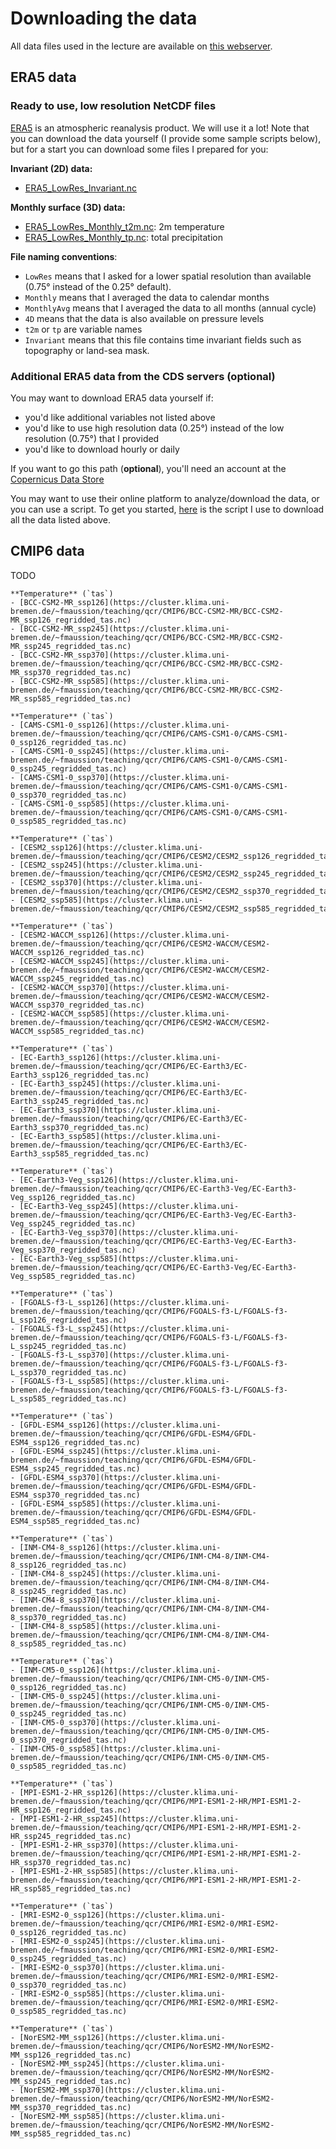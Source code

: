 # Downloading the data

All data files used in the lecture are available on [this webserver](https://cluster.klima.uni-bremen.de/~fmaussion/teaching/qcr/).

## ERA5 data

### Ready to use, low resolution NetCDF files

[ERA5](https://www.ecmwf.int/en/forecasts/dataset/ecmwf-reanalysis-v5) is an atmospheric reanalysis product. We will use it a lot! Note that you can download the data yourself (I provide some sample scripts below), but for a start you can download some files I prepared for you:

**Invariant (2D) data:**
- [ERA5_LowRes_Invariant.nc](https://cluster.klima.uni-bremen.de/~fmaussion/teaching/qcr/ERA5_LowRes_Invariant.nc)

**Monthly surface (3D) data:**

- [ERA5_LowRes_Monthly_t2m.nc](https://cluster.klima.uni-bremen.de/~fmaussion/teaching/qcr/ERA5_LowRes_Monthly_t2m.nc): 2m temperature
- [ERA5_LowRes_Monthly_tp.nc](https://cluster.klima.uni-bremen.de/~fmaussion/teaching/qcr/ERA5_LowRes_Monthly_tp.nc): total precipitation

**File naming conventions**:

- `LowRes` means that I asked for a lower spatial resolution than available (0.75° instead of the 0.25° default).
- `Monthly` means that I averaged the data to calendar months
- `MonthlyAvg` means that I averaged the data to all months (annual cycle)
- `4D` means that the data is also available on pressure levels
- `t2m` or `tp` are variable names
- `Invariant` means that this file contains time invariant fields such as topography or land-sea mask.

### Additional ERA5 data from the CDS servers (optional)

You may want to download ERA5 data yourself if:

- you'd like additional variables not listed above
- you'd like to use high resolution data (0.25°) instead of the low resolution (0.75°) that I provided
- you'd like to download hourly or daily

If you want to go this path (**optional**), you'll need an account at the [Copernicus Data Store](https://cds.climate.copernicus.eu)

You may want to use their online platform to analyze/download the data, or you can use a script. To get you started, [here](https://nbviewer.org/urls/cluster.klima.uni-bremen.de/~fmaussion/teaching/qcr/download_era5.ipynb) is the script I use to download all the data listed above.

## CMIP6 data

TODO

```{dropdown} BCC-CSM2-MR
**Temperature** (`tas`)
- [BCC-CSM2-MR_ssp126](https://cluster.klima.uni-bremen.de/~fmaussion/teaching/qcr/CMIP6/BCC-CSM2-MR/BCC-CSM2-MR_ssp126_regridded_tas.nc)
- [BCC-CSM2-MR_ssp245](https://cluster.klima.uni-bremen.de/~fmaussion/teaching/qcr/CMIP6/BCC-CSM2-MR/BCC-CSM2-MR_ssp245_regridded_tas.nc)
- [BCC-CSM2-MR_ssp370](https://cluster.klima.uni-bremen.de/~fmaussion/teaching/qcr/CMIP6/BCC-CSM2-MR/BCC-CSM2-MR_ssp370_regridded_tas.nc)
- [BCC-CSM2-MR_ssp585](https://cluster.klima.uni-bremen.de/~fmaussion/teaching/qcr/CMIP6/BCC-CSM2-MR/BCC-CSM2-MR_ssp585_regridded_tas.nc)
```

```{dropdown} CAMS-CSM1-0
**Temperature** (`tas`)
- [CAMS-CSM1-0_ssp126](https://cluster.klima.uni-bremen.de/~fmaussion/teaching/qcr/CMIP6/CAMS-CSM1-0/CAMS-CSM1-0_ssp126_regridded_tas.nc)
- [CAMS-CSM1-0_ssp245](https://cluster.klima.uni-bremen.de/~fmaussion/teaching/qcr/CMIP6/CAMS-CSM1-0/CAMS-CSM1-0_ssp245_regridded_tas.nc)
- [CAMS-CSM1-0_ssp370](https://cluster.klima.uni-bremen.de/~fmaussion/teaching/qcr/CMIP6/CAMS-CSM1-0/CAMS-CSM1-0_ssp370_regridded_tas.nc)
- [CAMS-CSM1-0_ssp585](https://cluster.klima.uni-bremen.de/~fmaussion/teaching/qcr/CMIP6/CAMS-CSM1-0/CAMS-CSM1-0_ssp585_regridded_tas.nc)
```

```{dropdown} CESM2
**Temperature** (`tas`)
- [CESM2_ssp126](https://cluster.klima.uni-bremen.de/~fmaussion/teaching/qcr/CMIP6/CESM2/CESM2_ssp126_regridded_tas.nc)
- [CESM2_ssp245](https://cluster.klima.uni-bremen.de/~fmaussion/teaching/qcr/CMIP6/CESM2/CESM2_ssp245_regridded_tas.nc)
- [CESM2_ssp370](https://cluster.klima.uni-bremen.de/~fmaussion/teaching/qcr/CMIP6/CESM2/CESM2_ssp370_regridded_tas.nc)
- [CESM2_ssp585](https://cluster.klima.uni-bremen.de/~fmaussion/teaching/qcr/CMIP6/CESM2/CESM2_ssp585_regridded_tas.nc)
```

```{dropdown} CESM2-WACCM
**Temperature** (`tas`)
- [CESM2-WACCM_ssp126](https://cluster.klima.uni-bremen.de/~fmaussion/teaching/qcr/CMIP6/CESM2-WACCM/CESM2-WACCM_ssp126_regridded_tas.nc)
- [CESM2-WACCM_ssp245](https://cluster.klima.uni-bremen.de/~fmaussion/teaching/qcr/CMIP6/CESM2-WACCM/CESM2-WACCM_ssp245_regridded_tas.nc)
- [CESM2-WACCM_ssp370](https://cluster.klima.uni-bremen.de/~fmaussion/teaching/qcr/CMIP6/CESM2-WACCM/CESM2-WACCM_ssp370_regridded_tas.nc)
- [CESM2-WACCM_ssp585](https://cluster.klima.uni-bremen.de/~fmaussion/teaching/qcr/CMIP6/CESM2-WACCM/CESM2-WACCM_ssp585_regridded_tas.nc)
```

```{dropdown} EC-Earth3
**Temperature** (`tas`)
- [EC-Earth3_ssp126](https://cluster.klima.uni-bremen.de/~fmaussion/teaching/qcr/CMIP6/EC-Earth3/EC-Earth3_ssp126_regridded_tas.nc)
- [EC-Earth3_ssp245](https://cluster.klima.uni-bremen.de/~fmaussion/teaching/qcr/CMIP6/EC-Earth3/EC-Earth3_ssp245_regridded_tas.nc)
- [EC-Earth3_ssp370](https://cluster.klima.uni-bremen.de/~fmaussion/teaching/qcr/CMIP6/EC-Earth3/EC-Earth3_ssp370_regridded_tas.nc)
- [EC-Earth3_ssp585](https://cluster.klima.uni-bremen.de/~fmaussion/teaching/qcr/CMIP6/EC-Earth3/EC-Earth3_ssp585_regridded_tas.nc)
```

```{dropdown} EC-Earth3-Veg
**Temperature** (`tas`)
- [EC-Earth3-Veg_ssp126](https://cluster.klima.uni-bremen.de/~fmaussion/teaching/qcr/CMIP6/EC-Earth3-Veg/EC-Earth3-Veg_ssp126_regridded_tas.nc)
- [EC-Earth3-Veg_ssp245](https://cluster.klima.uni-bremen.de/~fmaussion/teaching/qcr/CMIP6/EC-Earth3-Veg/EC-Earth3-Veg_ssp245_regridded_tas.nc)
- [EC-Earth3-Veg_ssp370](https://cluster.klima.uni-bremen.de/~fmaussion/teaching/qcr/CMIP6/EC-Earth3-Veg/EC-Earth3-Veg_ssp370_regridded_tas.nc)
- [EC-Earth3-Veg_ssp585](https://cluster.klima.uni-bremen.de/~fmaussion/teaching/qcr/CMIP6/EC-Earth3-Veg/EC-Earth3-Veg_ssp585_regridded_tas.nc)
```

```{dropdown} FGOALS-f3-L
**Temperature** (`tas`)
- [FGOALS-f3-L_ssp126](https://cluster.klima.uni-bremen.de/~fmaussion/teaching/qcr/CMIP6/FGOALS-f3-L/FGOALS-f3-L_ssp126_regridded_tas.nc)
- [FGOALS-f3-L_ssp245](https://cluster.klima.uni-bremen.de/~fmaussion/teaching/qcr/CMIP6/FGOALS-f3-L/FGOALS-f3-L_ssp245_regridded_tas.nc)
- [FGOALS-f3-L_ssp370](https://cluster.klima.uni-bremen.de/~fmaussion/teaching/qcr/CMIP6/FGOALS-f3-L/FGOALS-f3-L_ssp370_regridded_tas.nc)
- [FGOALS-f3-L_ssp585](https://cluster.klima.uni-bremen.de/~fmaussion/teaching/qcr/CMIP6/FGOALS-f3-L/FGOALS-f3-L_ssp585_regridded_tas.nc)
```

```{dropdown} GFDL-ESM4
**Temperature** (`tas`)
- [GFDL-ESM4_ssp126](https://cluster.klima.uni-bremen.de/~fmaussion/teaching/qcr/CMIP6/GFDL-ESM4/GFDL-ESM4_ssp126_regridded_tas.nc)
- [GFDL-ESM4_ssp245](https://cluster.klima.uni-bremen.de/~fmaussion/teaching/qcr/CMIP6/GFDL-ESM4/GFDL-ESM4_ssp245_regridded_tas.nc)
- [GFDL-ESM4_ssp370](https://cluster.klima.uni-bremen.de/~fmaussion/teaching/qcr/CMIP6/GFDL-ESM4/GFDL-ESM4_ssp370_regridded_tas.nc)
- [GFDL-ESM4_ssp585](https://cluster.klima.uni-bremen.de/~fmaussion/teaching/qcr/CMIP6/GFDL-ESM4/GFDL-ESM4_ssp585_regridded_tas.nc)
```

```{dropdown} INM-CM4-8
**Temperature** (`tas`)
- [INM-CM4-8_ssp126](https://cluster.klima.uni-bremen.de/~fmaussion/teaching/qcr/CMIP6/INM-CM4-8/INM-CM4-8_ssp126_regridded_tas.nc)
- [INM-CM4-8_ssp245](https://cluster.klima.uni-bremen.de/~fmaussion/teaching/qcr/CMIP6/INM-CM4-8/INM-CM4-8_ssp245_regridded_tas.nc)
- [INM-CM4-8_ssp370](https://cluster.klima.uni-bremen.de/~fmaussion/teaching/qcr/CMIP6/INM-CM4-8/INM-CM4-8_ssp370_regridded_tas.nc)
- [INM-CM4-8_ssp585](https://cluster.klima.uni-bremen.de/~fmaussion/teaching/qcr/CMIP6/INM-CM4-8/INM-CM4-8_ssp585_regridded_tas.nc)
```

```{dropdown} INM-CM5-0
**Temperature** (`tas`)
- [INM-CM5-0_ssp126](https://cluster.klima.uni-bremen.de/~fmaussion/teaching/qcr/CMIP6/INM-CM5-0/INM-CM5-0_ssp126_regridded_tas.nc)
- [INM-CM5-0_ssp245](https://cluster.klima.uni-bremen.de/~fmaussion/teaching/qcr/CMIP6/INM-CM5-0/INM-CM5-0_ssp245_regridded_tas.nc)
- [INM-CM5-0_ssp370](https://cluster.klima.uni-bremen.de/~fmaussion/teaching/qcr/CMIP6/INM-CM5-0/INM-CM5-0_ssp370_regridded_tas.nc)
- [INM-CM5-0_ssp585](https://cluster.klima.uni-bremen.de/~fmaussion/teaching/qcr/CMIP6/INM-CM5-0/INM-CM5-0_ssp585_regridded_tas.nc)
```

```{dropdown} MPI-ESM1-2-HR
**Temperature** (`tas`)
- [MPI-ESM1-2-HR_ssp126](https://cluster.klima.uni-bremen.de/~fmaussion/teaching/qcr/CMIP6/MPI-ESM1-2-HR/MPI-ESM1-2-HR_ssp126_regridded_tas.nc)
- [MPI-ESM1-2-HR_ssp245](https://cluster.klima.uni-bremen.de/~fmaussion/teaching/qcr/CMIP6/MPI-ESM1-2-HR/MPI-ESM1-2-HR_ssp245_regridded_tas.nc)
- [MPI-ESM1-2-HR_ssp370](https://cluster.klima.uni-bremen.de/~fmaussion/teaching/qcr/CMIP6/MPI-ESM1-2-HR/MPI-ESM1-2-HR_ssp370_regridded_tas.nc)
- [MPI-ESM1-2-HR_ssp585](https://cluster.klima.uni-bremen.de/~fmaussion/teaching/qcr/CMIP6/MPI-ESM1-2-HR/MPI-ESM1-2-HR_ssp585_regridded_tas.nc)
```

```{dropdown} MRI-ESM2-0
**Temperature** (`tas`)
- [MRI-ESM2-0_ssp126](https://cluster.klima.uni-bremen.de/~fmaussion/teaching/qcr/CMIP6/MRI-ESM2-0/MRI-ESM2-0_ssp126_regridded_tas.nc)
- [MRI-ESM2-0_ssp245](https://cluster.klima.uni-bremen.de/~fmaussion/teaching/qcr/CMIP6/MRI-ESM2-0/MRI-ESM2-0_ssp245_regridded_tas.nc)
- [MRI-ESM2-0_ssp370](https://cluster.klima.uni-bremen.de/~fmaussion/teaching/qcr/CMIP6/MRI-ESM2-0/MRI-ESM2-0_ssp370_regridded_tas.nc)
- [MRI-ESM2-0_ssp585](https://cluster.klima.uni-bremen.de/~fmaussion/teaching/qcr/CMIP6/MRI-ESM2-0/MRI-ESM2-0_ssp585_regridded_tas.nc)
```

```{dropdown} NorESM2-MM
**Temperature** (`tas`)
- [NorESM2-MM_ssp126](https://cluster.klima.uni-bremen.de/~fmaussion/teaching/qcr/CMIP6/NorESM2-MM/NorESM2-MM_ssp126_regridded_tas.nc)
- [NorESM2-MM_ssp245](https://cluster.klima.uni-bremen.de/~fmaussion/teaching/qcr/CMIP6/NorESM2-MM/NorESM2-MM_ssp245_regridded_tas.nc)
- [NorESM2-MM_ssp370](https://cluster.klima.uni-bremen.de/~fmaussion/teaching/qcr/CMIP6/NorESM2-MM/NorESM2-MM_ssp370_regridded_tas.nc)
- [NorESM2-MM_ssp585](https://cluster.klima.uni-bremen.de/~fmaussion/teaching/qcr/CMIP6/NorESM2-MM/NorESM2-MM_ssp585_regridded_tas.nc)
```
